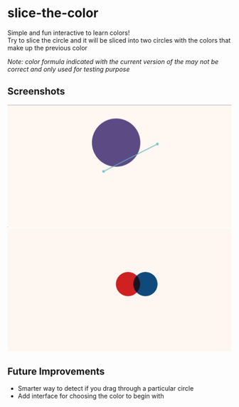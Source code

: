 # slice-the-color

Simple and fun interactive to learn colors!\
Try to slice the circle and it will be sliced into two circles with the colors that make up the previous color

_Note: color formula indicated with the current version of the may not be correct and only used for testing purpose_

## Screenshots

![Demo 1](public/demo-1.jpg)
![Demo 2](public/demo-2.jpg)

## Future Improvements

-   Smarter way to detect if you drag through a particular circle
-   Add interface for choosing the color to begin with
